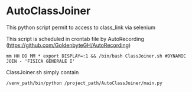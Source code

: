 # AutoClassJoiner

This python script permit to access to class_link via selenium

This script is scheduled in crontab file by AutoRecording (https://github.com/GoldenbyteGH/AutoRecording)

`mm HH DD MM * export DISPLAY=:1 && /bin/bash ClassJoiner.sh #DYNAMIC JOIN - 'FISICA GENERALE I'`

ClassJoiner.sh simply contain 

`/venv_path/bin/python /project_path/AutoClassJoiner/main.py`
